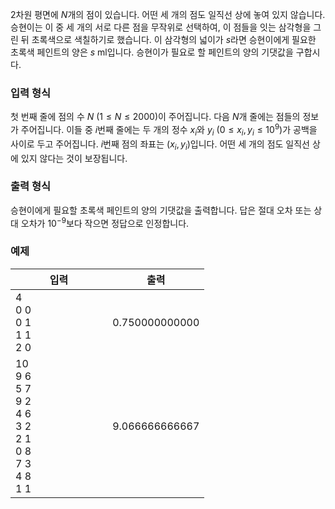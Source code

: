 2차원 평면에 $N$개의 점이 있습니다. 어떤 세 개의 점도 일직선 상에 놓여 있지 않습니다. 승현이는 이 중 세 개의 서로 다른 점을 무작위로 선택하여, 이 점들을 잇는 삼각형을 그린 뒤 초록색으로 색칠하기로 했습니다. 이 삼각형의 넓이가 $s$라면 승현이에게 필요한 초록색 페인트의 양은 $s$ ml입니다. 승현이가 필요로 할 페인트의 양의 기댓값을 구합시다.

### 입력 형식

첫 번째 줄에 점의 수 $N$ ($1 \le N \le 2000$)이 주어집니다. 다음 $N$개 줄에는 점들의 정보가 주어집니다. 이들 중 $i$번째 줄에는 두 개의 정수 $x_{i}$와 $y_{i}$ ($0 \le x_{i}, y_{i} \le 10^9$)가 공백을 사이로 두고 주어집니다. $i$번째 점의 좌표는 $(x_{i}, y_{i})$입니다. 어떤 세 개의 점도 일직선 상에 있지 않다는 것이 보장됩니다.

### 출력 형식

승현이에게 필요할 초록색 페인트의 양의 기댓값을 출력합니다. 답은 절대 오차 또는 상대 오차가 $10^{-9}$보다 작으면 정답으로 인정합니다.

### 예제

<table class='table table-bordered table-condensed'>
 <thead>
  <tr>
   <th style="width: 50%;">입력</th>
   <th style="width: 50%;">출력</th>
  </tr>
 </thead>
 <tbody>
  <tr>
   <td class="code-font">4<br/>
0 0<br/>
0 1<br/>
1 1<br/>
2 0</td>
   <td class="code-font">0.750000000000</td>
  </tr>
  <tr>
   <td class="code-font">10<br/>
9 6<br/>
5 7<br/>
9 2<br/>
4 6<br/>
3 2<br/>
2 1<br/>
0 8<br/>
7 3<br/>
4 8<br/>
1 1</td>
   <td class="code-font">9.066666666667</td>
  </tr>
 </tbody>
</table>